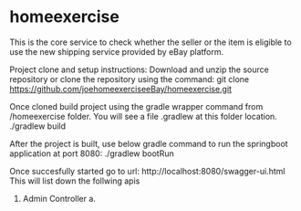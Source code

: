 # homeexercise
 This is the core service to check whether the seller or the item 
 is eligible to use the new shipping service provided by eBay platform.
 
 Project clone and setup instructions:
 Download and unzip the source repository or clone the repository using the command:
 git clone https://github.com/joehomeexerciseeBay/homeexercise.git
 
 Once cloned build project using the gradle wrapper command from /homeexercise folder. You will see a file .gradlew at this folder location.
 ./gradlew build 
 
 After the project is built, use below gradle command to run the springboot application at port 8080:
 ./gradlew bootRun 
 
 Once succesfully started go to url:
 http://localhost:8080/swagger-ui.html
 This will list down the follwing apis
 1) Admin Controller
  a. 
